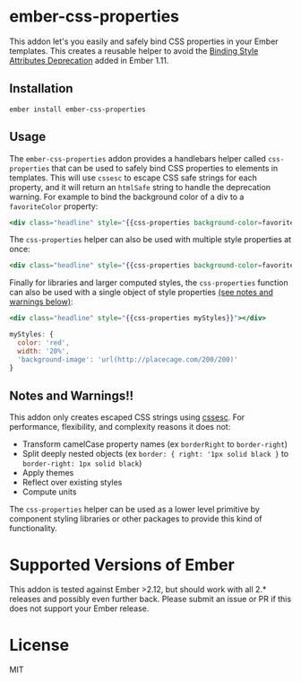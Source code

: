 # ember-css-properties

This addon let's you easily and safely bind CSS properties in your Ember templates.
This creates a reusable helper to avoid the [Binding Style Attributes Deprecation](https://emberjs.com/deprecations/v1.x/#toc_binding-style-attributes) added in Ember 1.11.

Installation
------------------------------------------------------------------------------

`ember install ember-css-properties`

## Usage

The `ember-css-properties` addon provides a handlebars helper called `css-properties` that can be used to safely bind CSS properties to elements in templates.
This will use `cssesc` to escape CSS safe strings for each property, and it will return an `htmlSafe` string to handle the deprecation warning.
For example to bind the background color of a div to a `favoriteColor` property:

```hbs
<div class="headline" style="{{css-properties background-color=favoriteColor}}"></div>
```

The `css-properties` helper can also be used with multiple style properties at once:

```hbs
<div class="headline" style="{{css-properties background-color=favoriteColor color=secondFavoriteColor}}"></div>
```

Finally for libraries and larger computed styles, the `css-properties` function can also be used with a single object of style properties [(see notes and warnings below)](#notes-and-warnings):

```hbs
<div class="headline" style="{{css-properties myStyles}}"></div>
```

```js
myStyles: {
  color: 'red',
  width: '20%',
  'background-image': 'url(http://placecage.com/200/200)'
}
```


## Notes and Warnings!!

This addon only creates escaped CSS strings using [cssesc](https://www.npmjs.com/package/cssesc).
For performance, flexibility, and complexity reasons it does not:

* Transform camelCase property names (ex `borderRight` to `border-right`)
* Split deeply nested objects (ex `border: { right: '1px solid black }` to `border-right: 1px solid black`)
* Apply themes
* Reflect over existing styles
* Compute units

The `css-properties` helper can be used as a lower level primitive by component styling libraries or other packages to provide this kind of functionality.

# Supported Versions of Ember

This addon is tested against Ember >2.12, but should work with all 2.* releases and possibly even further back.
Please submit an issue or PR if this does not support your Ember release.

# License

MIT
